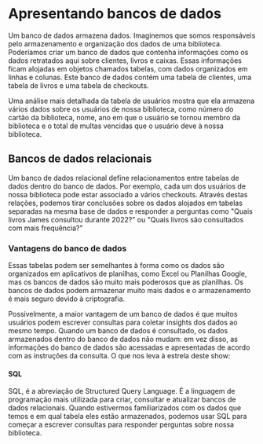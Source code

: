 # Apresentando bancos de dados

Um banco de dados armazena dados. Imaginemos que somos responsáveis ​​pelo armazenamento e organização dos dados de uma biblioteca. Poderíamos criar um banco de dados que contenha informações como os dados retratados aqui sobre clientes, livros e caixas. Essas informações ficam alojadas em objetos chamados tabelas, com dados organizados em linhas e colunas. Este banco de dados contém uma tabela de clientes, uma tabela de livros e uma tabela de checkouts.

Uma análise mais detalhada da tabela de usuários mostra que ela armazena vários dados sobre os usuários de nossa biblioteca, como número do cartão da biblioteca, nome, ano em que o usuário se tornou membro da biblioteca e o total de multas vencidas que o usuário deve à nossa biblioteca.

## Bancos de dados relacionais

Um banco de dados relacional define relacionamentos entre tabelas de dados dentro do banco de dados. Por exemplo, cada um dos usuários de nossa biblioteca pode estar associado a vários checkouts. Através destas relações, podemos tirar conclusões sobre os dados alojados em tabelas separadas na mesma base de dados e responder a perguntas como "Quais livros James consultou durante 2022?" ou "Quais livros são consultados com mais frequência?"

### Vantagens do banco de dados

Essas tabelas podem ser semelhantes à forma como os dados são organizados em aplicativos de planilhas, como Excel ou Planilhas Google, mas os bancos de dados são muito mais poderosos que as planilhas. Os bancos de dados podem armazenar muito mais dados e o armazenamento é mais seguro devido à criptografia.

Possivelmente, a maior vantagem de um banco de dados é que muitos usuários podem escrever consultas para coletar insights dos dados ao mesmo tempo. Quando um banco de dados é consultado, os dados armazenados dentro do banco de dados não mudam: em vez disso, as informações do banco de dados são acessadas e apresentadas de acordo com as instruções da consulta. O que nos leva à estrela deste show:

#### SQL

SQL, é a abreviação de Structured Query Language. É a linguagem de programação mais utilizada para criar, consultar e atualizar bancos de dados relacionais. Quando estivermos familiarizados com os dados que temos e em qual tabela eles estão armazenados, podemos usar SQL para começar a escrever consultas para responder perguntas sobre nossa biblioteca.